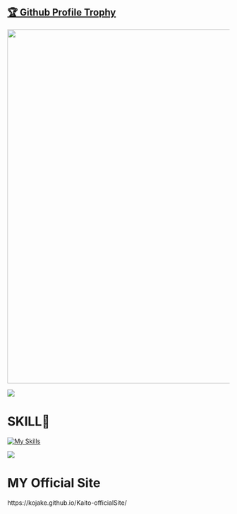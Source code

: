 <a href="https://github.com/kojake/github-profile-trophy"><h2>🏆 Github Profile Trophy</h2></a>
<a href="https://github.com/kojake/github-profile-trophy">
  <img width=800 src="https://github-profile-trophy.vercel.app/?username=kojake&column=8&theme=gruvbox&no-frame=true"/>
</a>

<div>
  <img src="https://github-readme-stats.vercel.app/api/top-langs/?username=kojake&layout=compact" />
</div>

<h1>SKILL💪</h1>

[![My Skills](https://skillicons.dev/icons?i=swift,python,html,css,flask,github,firebase,figma,vscode,bots,vercel)](https://skillicons.dev)

![](https://media.giphy.com/media/VLqL80oOjQal1a2UUu/giphy.gif)

<h1>MY Official Site</h1>
https://kojake.github.io/Kaito-officialSite/
